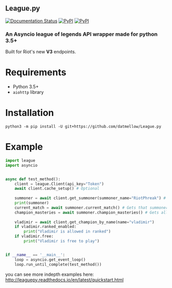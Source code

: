 League.py
-

[![Documentation Status](https://readthedocs.org/projects/leaguepy/badge/?version=latest)](http://leaguepy.readthedocs.io/en/latest/?badge=latest)
[![PyPI](https://img.shields.io/pypi/v/league.py.svg)](https://pypi.python.org/pypi/league.py/)
[![PyPI](https://img.shields.io/pypi/pyversions/league.py.svg)](https://pypi.python.org/pypi/league.py/)

### An Asyncio league of legends API wrapper made for python 3.5+


Built for Riot's new **V3** endpoints.

# Requirements

- Python 3.5+
- `aiohttp` library


# Installation
```
python3 -m pip install -U git+https://github.com/datmellow/League.py
```


# Example

```python
import league
import asyncio


async def test_method():
    client = league.Client(api_key="Token")
    await client.cache_setup() # Optional
    
    summoner = await client.get_summoner(summoner_name="RiotPhreak") # Gets a summoner
    print(summoner)
    current_match = await summoner.current_match() # Gets that summoner's current match if in one
    champion_masteries = await summoner.champion_masteries() # Gets all of their champion masteries
    
    vladimir = await client.get_champion_by_name(name="vladimir")
    if vladimir.ranked_enabled:
        print("Vladimir is allowed in ranked")
    if vladimir.free:
        print("Vladimir is free to play")


if __name__ == '__main__':
    loop = asyncio.get_event_loop()
    loop.run_until_complete(test_method())
```
you can see more indepth examples here: http://leaguepy.readthedocs.io/en/latest/quickstart.html
